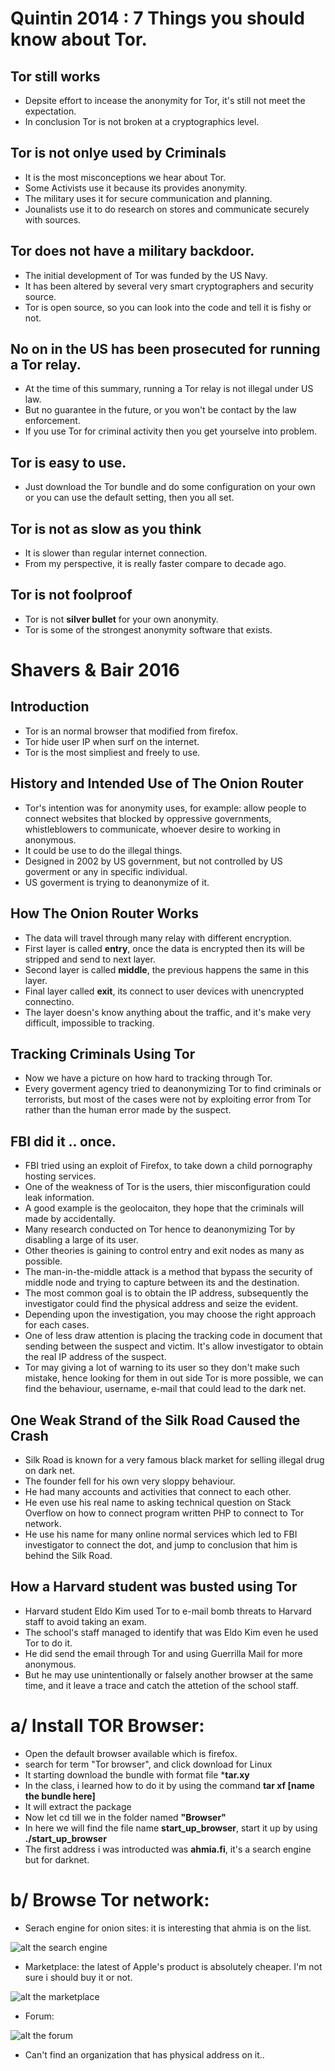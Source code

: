 # Quintin 2014 : 7 Things you should know about Tor.
## Tor still works
- Depsite effort to incease the anonymity for Tor, it's still not meet the expectation.
- In conclusion Tor is not broken at a cryptographics level.
## Tor is not onlye used by Criminals
- It is the most misconceptions we hear about Tor.
- Some Activists use it because its provides anonymity.
- The military uses it for secure communication and planning.
- Jounalists use it to do research on stores and communicate securely with sources.
## Tor does not have a military backdoor.
- The initial development of Tor was funded by the US Navy.
- It has been altered by several very smart cryptographers and security source.
- Tor is open source, so you can look into the code and tell it is fishy or not.
## No on in the US has been prosecuted for running a Tor relay.
- At the time of this summary, running a Tor relay is not illegal under US law.
- But no guarantee in the future, or you won't be contact by the law enforcement.
- If you use Tor for criminal activity then you get yourselve into problem.
## Tor is easy to use.
- Just download the Tor bundle and do some configuration on your own or you can use the default setting, then you all set.
## Tor is not as slow as you think
- It is slower than regular internet connection.
- From my perspective, it is really faster compare to decade ago.
## Tor is not foolproof
- Tor is not **silver bullet** for your own anonymity.
- Tor is some of the strongest anonymity software that exists.

# Shavers & Bair 2016
## Introduction
- Tor is an normal browser that modified from firefox.
- Tor hide user IP when surf on the internet.
- Tor is the most simpliest and freely to use.
## History and Intended Use of The Onion Router
- Tor's intention was for anonymity uses, for example: allow people to connect websites that blocked by oppressive governments, whistleblowers to communicate, whoever desire to working in anonymous.
- It could be use to do the illegal things.
- Designed in 2002 by US government, but not controlled by US goverment or any in specific individual.
- US goverment is trying to deanonymize of it.
## How The Onion Router Works
- The data will travel through many relay with different encryption.
- First layer is called **entry**, once the data is encrypted then its will be stripped and send to next layer.
- Second layer is called **middle**, the previous happens the same in this layer.
- Final layer called **exit**, its connect to user devices with unencrypted connectino.
- The layer doesn's know anything about the traffic, and it's make very difficult, impossible to tracking.
## Tracking Criminals Using Tor
- Now we have a picture on how hard to tracking through Tor.
- Every goverment agency tried to deanonymizing Tor to find criminals or terrorists, but most of the cases were not by exploiting error from Tor rather than the human error made by the suspect.
## FBI did it .. once.
- FBI tried using an exploit of Firefox, to take down a child pornography hosting services.
- One of the weakness of Tor is the users, thier misconfiguration could leak information.
- A good example is the geolocaiton, they hope that the criminals will made by accidentally.
- Many research conducted on Tor hence to deanonymizing Tor by disabling a large of its user. 
- Other theories is gaining to control entry and exit nodes as many as possible.
- The man-in-the-middle attack is a method that bypass the security of middle node and trying to capture between its and the destination.
- The most common goal is to obtain the IP address, subsequently the investigator could find the physical address and seize the evident.
- Depending upon the investigation, you may choose the right approach for each cases.
- One of less draw attention is placing the tracking code in document that sending between the suspect and victim. It's allow investigator to obtain the real IP address of the suspect.
- Tor may giving a lot of warning to its user so they don't make such mistake, hence looking for them in out side Tor is more possible, we can find the behaviour, username, e-mail that could lead to the dark net.
## One Weak Strand of the Silk Road Caused the Crash
- Silk Road is known for a very famous black market for selling illegal drug on dark net.
- The founder fell for his own very sloppy behaviour.
- He had many accounts and activities that connect to each other.
- He even use his real name to asking technical question on Stack Overflow on how to connect program written PHP to connect to Tor network.
- He use his name for many online normal services which led to FBI investigator to connect the dot, and jump to conclusion that him is behind the Silk Road.
## How a Harvard student was busted using Tor
- Harvard student Eldo Kim used Tor to e-mail bomb threats to Harvard staff to avoid taking an exam.
- The school's staff managed to identify that was Eldo Kim even he used Tor to do it.
- He did send the email through Tor and using Guerrilla Mail for more anonymous.
- But he may use unintentionally or falsely another browser at the same time, and it leave a trace and catch the attetion of the school staff.

# a/ Install TOR Browser:
- Open the default browser available which is firefox.
- search for term "Tor browser", and click download for Linux
- It starting download the bundle with format file ***tar.xy**
- In the class, i learned how to do it by using the command **tar xf [name the bundle here]**
- It will extract the package
- Now let cd till we in the folder named **"Browser"**
- In here we will find the file name **start_up_browser**, start it up by using **./start_up_browser**
- The first address i was introducted was **ahmia.fi**, it's a search engine but for darknet.
# b/ Browse Tor network:
- Serach engine for onion sites: it is interesting that ahmia is on the list.

![alt the search engine](image/h7/search-engine.png)

- Marketplace: the latest of Apple's product is absolutely cheaper. I'm not sure i should buy it or not.

![alt the marketplace](image/h7/marketplace.png)

- Forum:

![alt the forum](image/h7/forum.png)

- Can't find an organization that has physical address on it..